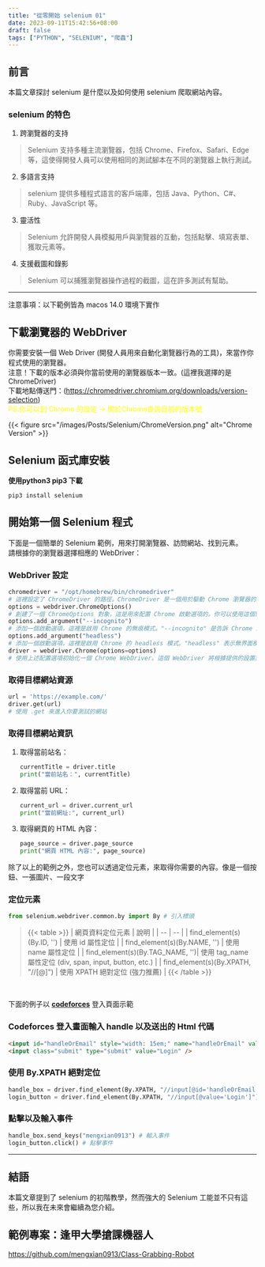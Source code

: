 ```yaml
---
title: "從零開始 selenium 01"
date: 2023-09-11T15:42:56+08:00
draft: false
tags: ["PYTHON", "SELENIUM", "爬蟲"]
---
```


## 前言

本篇文章探討 selenium 是什麼以及如何使用 selenium 爬取網站內容。

### selenium 的特色
 1. 跨瀏覽器的支持<br>
>    Selenium 支持多種主流瀏覽器，包括 Chrome、Firefox、Safari、Edge 等，這使得開發人員可以使用相同的測試腳本在不同的瀏覽器上執行測試。
2. 多語言支持<br>
>    selenium 提供多種程式語言的客戶端庫，包括 Java、Python、C#、Ruby、JavaScript 等。
3. 靈活性<br>
>    Selenium 允許開發人員模擬用戶與瀏覽器的互動，包括點擊、填寫表單、獲取元素等。
4. 支援截圖和錄影<br>
>    Selenium 可以捕獲瀏覽器操作過程的截圖，這在許多測試有幫助。

---


<sapn class="info">注意事項：以下範例皆為 macos 14.0 環境下實作</span>

## 下載瀏覽器的 WebDriver
你需要安裝一個 Web Driver (開發人員用來自動化瀏覽器行為的工具)，來當作你程式使用的瀏覽器。<br>
注意！下載的版本必須與你當前使用的瀏覽器版本一致。(這裡我選擇的是 ChromeDriver)
<br>
下載地點傳送門：(https://chromedriver.chromium.org/downloads/version-selection)
<br>
<font color="yellow">PS.你可以到 Chrome 的設定 $\rightarrow$ 關於Chrome查詢目前的版本號</font>

{{< figure src="/images/Posts/Selenium/ChromeVersion.png" alt="Chrome Version" >}}

## Selenium 函式庫安裝

**使用python3 pip3 下載**

```sh
pip3 install selenium
```

## 開始第一個 Selenium 程式

下面是一個簡單的 Selenium 範例，用來打開瀏覽器、訪問網站、找到元素。
<br>
請根據你的瀏覽器選擇相應的 WebDriver：

### WebDriver 設定

```py
chromedriver = "/opt/homebrew/bin/chromedriver"
# 這裡設定了 ChromeDriver 的路徑。ChromeDriver 是一個用於驅動 Chrome 瀏覽器的工具，你需要下載適用於你的 Chrome 版本的 ChromeDriver，然後提供它的路徑
options = webdriver.ChromeOptions()
# 創建了一個 ChromeOptions 對象，這是用來配置 Chrome 啟動選項的。你可以使用這個對象來設置各種 Chrome 的選項，例如啟用無痕模式、設置代理、設置視窗大小等。
options.add_argument("--incognito")
# 添加一個啟動選項，這裡是啟用 Chrome 的無痕模式。"--incognito" 是告訴 Chrome 啟動時進入無痕模式。
options.add_argument("headless")
# 添加一個啟動選項，這裡是啟用 Chrome 的 headless 模式。"headless" 表示無界面模式，也就是不會顯示實際的瀏覽器窗口，適用於在伺服器上運行，無需顯示瀏覽器 UI。
driver = webdriver.Chrome(options=options)
# 使用上述配置選項初始化一個 Chrome WebDriver。這個 WebDriver 將根據提供的設置來啟動 Chrome，包括無痕模式和 headless 模式。(此時，WebDriver 已被啟動了)
```

### 取得目標網站資源

```py
url = 'https://example.com/'
driver.get(url) 
# 使用 .get 來進入你要測試的網站
```

### 取得目標網站資訊

1. 取得當前站名：
    ```py
    currentTitle = driver.title 
    print("當前站名：", currentTitle)
    ```
2. 取得當前 URL：
    ```py
    current_url = driver.current_url
    print("當前網址:", current_url)
    ```
3. 取得網頁的 HTML 內容：
    ```py
    page_source = driver.page_source
    print("網頁 HTML 內容:", page_source)
    ```
除了以上的範例之外，您也可以透過定位元素，來取得你需要的內容。像是一個按鈕、一張圖片、一段文字

### 定位元素

```py
from selenium.webdriver.common.by import By # 引入標頭
```

> {{< table >}}
| 網頁資料定位元素 | 說明 |
| -- | -- |
| find_element(s)(By.ID, '') | 使用 id 屬性定位 |
| find_element(s)(By.NAME, '') | 使用 name 屬性定位 |
| find_element(s)(By.TAG_NAME, '')| 使用 tag_name 屬性定位 (div, span, input, button, etc.) |
| find_element(s)(By.XPATH, "//[@]") | 使用 XPATH 絕對定位 <span class='warning'>(強力推薦)</span> |
{{< /table >}}

<br>

下面的例子以 [**codeforces**](https://codeforces.com/) 登入頁面示範

### Codeforces 登入畫面輸入 handle 以及送出的 Html 代碼
```html
<input id="handleOrEmail" style="width: 15em;" name="handleOrEmail" value="" />
<input class="submit" type="submit" value="Login" />
```

### 使用 By.XPATH 絕對定位
```py
handle_box = driver.find_element(By.XPATH, "//input[@id='handleOrEmail']")
login_button = driver.find_element(By.XPATH, "//input[@value='Login']")
```

### 點擊以及輸入事件

```py
handle_box.send_keys("mengxian0913") # 輸入事件
login_button.click() # 點擊事件
```

--- 

## 結語
本篇文章提到了 selenium 的初階教學，然而強大的 Selenium 工能並不只有這些，所以我在未來會繼續為您介紹。 

## 範例專案：逢甲大學搶課機器人

https://github.com/mengxian0913/Class-Grabbing-Robot
